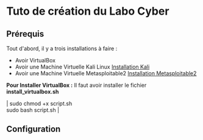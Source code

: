 # Tuto de création du Labo Cyber

## Prérequis
Tout d'abord, il y a trois installations à faire :
- Avoir VirtualBox
- Avoir une Machine Virtuelle Kali Linux [Installation Kali](https://cdimage.kali.org/kali-2025.1c/kali-linux-2025.1c-virtualbox-amd64.7z)
- Avoir une Machine Virtuelle Metasploitable2 [Installation Metasploitable2](https://sourceforge.net/projects/metasploitable2/)

**Pour Installer VirtualBox :**
Il faut avoir installer le fichier **install_virtualbox.sh**

| sudo chmod +x script.sh<br>sudo bash script.sh |

## Configuration

